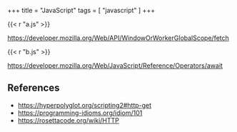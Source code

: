 +++
title = "JavaScript"
tags = [ "javascript" ]
+++

{{< r "a.js" >}}

<https://developer.mozilla.org/Web/API/WindowOrWorkerGlobalScope/fetch>

{{< r "b.js" >}}

<https://developer.mozilla.org/Web/JavaScript/Reference/Operators/await>

## References

- <https://hyperpolyglot.org/scripting2#http-get>
- <https://programming-idioms.org/idiom/101>
- <https://rosettacode.org/wiki/HTTP>
